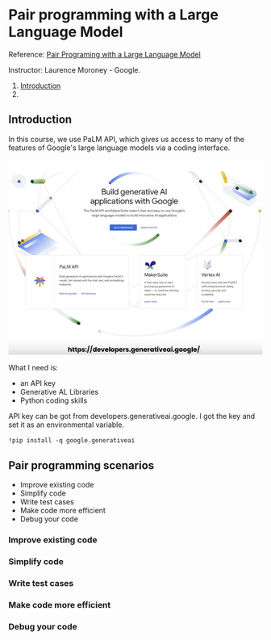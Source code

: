 # Pair programming with a Large Language Model

Reference: <a href="https://www.deeplearning.ai/short-courses/pair-programming-llm/">Pair Programing with a Large Language Model</a>

Instructor: Laurence Moroney - Google. 

1. [Introduction](#1)
2. 

<a name="1"></a>
## Introduction

In this course, we use PaLM API, which gives us access to many of the features of Google's large language models via a coding interface. 

![](https://github.com/DanialArab/images/blob/main/LLM/google%20generative%20AI.PNG)

What I need is:
+ an API key
+ Generative AL Libraries
+ Python coding skills 

API key can be got from developers.generativeai.google. I got the key and set it as an environmental variable. 

    !pip install -q google.generativeai
    
<a name="1"></a>
## Pair programming scenarios
+ Improve existing code
+ Simplify code
+ Write test cases
+ Make code more efficient
+ Debug your code

<a name="1"></a>
### Improve existing code

<a name="1"></a>
### Simplify code

<a name="1"></a>
### Write test cases

<a name="1"></a>
### Make code more efficient

<a name="1"></a>
### Debug your code
